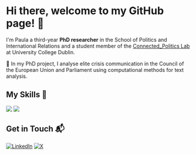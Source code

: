 # Hi there, welcome to my GitHub page! 👋

I'm Paula a third-year **PhD researcher** in the School of Politics and International Relations and a student member of the [Connected_Politics Lab](https://www.ucd.ie/connected_politics/) at University College Dublin. 

🔭 In my PhD project, I analyse elite crisis communication in the Council of the European Union and Parliament using computational methods for text analysis. 

## My Skills 🧠
<img src="https://img.shields.io/badge/R-276DC3?style=for-the-badge&logo=r&logoColor=white" /> <img src="https://img.shields.io/badge/Python-FFD43B?style=for-the-badge&logo=python&logoColor=blue" />

## Get in Touch 📬
[![LinkedIn](https://img.shields.io/badge/LinkedIn-0077B5?style=for-the-badge&logo=linkedin&logoColor=white)](https://ie.linkedin.com/in/paula-montano-3699625a) [![X](https://img.shields.io/badge/X-000000?style=for-the-badge&logo=x&logoColor=white)](https://x.com/PaulaMontano__)

